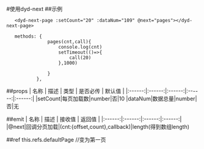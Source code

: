 #使用dyd-next
##示例
```
   <dyd-next-page :setCount="20" :dataNum="109" @next="pages"></dyd-next-page>
   
   methods: {
               pages(cnt,call){
                   console.log(cnt)
                   setTimeout(()=>{
                       call(20)
                   },1000)
   
               }
           },
```
##props
| 名称 | 描述 | 类型 | 是否必传 | 默认值 |
|:------:|:------:|:------:|:------:|:------:|
|setCount|每页加载数|number|否|10
|dataNum|数据总量|number|否|无

##emit
| 名称 | 描述 | 接收值 | 返回值 |
|:------:|:------:|:------:|:------:|
|@next|回调分页加载|(cnt:{offset,count},callback)|length(得到数组length)

##ref
this.refs.defaultPage //变为第一页

